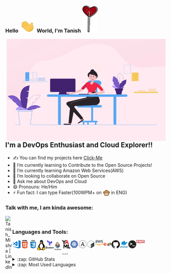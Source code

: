 ﻿### Hello <img src="/gif/Hi.gif" width="50" height="40" > World, I'm Tanish <img src="/icons/heart.png" width="50" height="85" >

 <img align="right" alt="GIF" src="/gif/coder.gif" width="500" height="320" />


## I'm a DevOps Enthusiast and Cloud Explorer!!
- ✍ You can find my projects here [Click-Me](https://github.com/Tanish-Mishra?tab=repositories)
- 🔭 I’m currently learning to Contribute to the Open Source Projects!
- 🌱 I’m currently learning Amazon Web Services(AWS)
- 👯 I’m looking to collaborate on Open Source
- 💬 Ask me about DevOps and Cloud
- 😄 Pronouns: He/Him
- ⚡ Fun fact: I can type Faster(100WPM+ on [<img align="center" alt="MonkeyType | Tanish" width="22px" src="/icons/monkey.png" />][monkeytype] in ENG)


### Talk with me, I am kinda awesome:
[<img align="left" alt="Tanish_Mishra | LinkedIn" width="22px" src="https://cdn.jsdelivr.net/npm/simple-icons@v3/icons/linkedin.svg" />][linkedin]

<br />

### Languages and Tools:

[<img align="left" alt="Visual Studio Code" width="26px" src="/icons/vs-code.png" />](https://code.visualstudio.com/)
[<img align="left" alt="HTML5" width="26px" src="/icons/html5.png" />](https://developer.mozilla.org/en-US/docs/Glossary/HTML5)
[<img align="left" alt="CSS3" width="26px" src="/icons/css.png" />](https://www.w3schools.com/css/)
[<img align="left" alt="linux" width="26px" src="/icons/linux.png" />](https://www.linux.org/)
[<img align="left" alt="Terraform" width="26px" src="/icons/Terraform.png" />](https://www.terraform.io/)
[<img align="left" alt="Jenkins" width="26px" src="/icons/Jenkins.png" />](https://www.jenkins.io/)
[<img align="left" alt="YAML" width="26px" src="/icons/yaml.png" />](https://yaml.org/)
[<img align="left" alt="Kubernetes" width="26px" src="/icons/kubernetes.png" />](https://kubernetes.io/)
[<img align="left" alt="Ansible" width="26px" src="/icons/ansible.png" />](https://www.ansible.com/)
[<img align="left" alt="Bash" width="26px" src="/icons/bash.png" />](https://www.gnu.org/software/bash/)
[<img align="left" alt="AWS" width="26px" src="/icons/aws.png" />](https://aws.amazon.com/)
[<img align="left" alt="Git" width="26px" src="/icons/git.png" />](https://git-scm.com/)
[<img align="left" alt="GitHub" width="26px" src="/icons/github.png" />](https://github.com/)
[<img align="left" alt="Docker" width="26px" src="/icons/docker.png" />](https://www.docker.com/)
[<img align="left" alt="Terminal" width="26px" src="/icons/terminal.png" />](#)
[<img align="left" alt="npm" width="26px" src="/icons/npm.png" />](https://www.npmjs.com/)

<br />
<br />
---

<details>
  <summary>:zap: GitHub Stats</summary>

  <img align="left" alt="Tanish's GitHub Stats" src="https://github-readme-stats.vercel.app/api?username=tanish-mishra&show_icons=true&hide_border=true" />

</details>

<details>
  <summary>:zap: Most Used Languages</summary>

<img align="left" alt="Tanish's GitHub Top Languages" src="https://github-readme-stats.vercel.app/api/top-langs/?username=tanish-mishra" />

</details>

[Click-Me]: https://github.com/Tanish-Mishra
[github]: https://github.com/Tanish-Mishra
[instagram]: https://www.instagram.com/_tanish_mishra/
[linkedin]: https://www.linkedin.com/in/tanish-mishra-a5a235207/
[monkeytype]: https://www.monkeytype.com/
